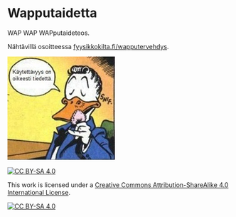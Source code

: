 # Wapputaidetta

WAP WAP WAPputaideteos.

Nähtävillä osoitteessa [fyysikkokilta.fi/wapputervehdys](https://www.fyysikkokilta.fi/wapputervehdys/).

![käytettävyys on oikeasti tiedettä](https://github.com/Elias-YJ/Wapputaidetta/blob/main/ankka.jpg)

[![CC BY-SA 4.0][cc-by-sa-shield]][cc-by-sa]

This work is licensed under a
[Creative Commons Attribution-ShareAlike 4.0 International License][cc-by-sa].

[![CC BY-SA 4.0][cc-by-sa-image]][cc-by-sa]

[cc-by-sa]: http://creativecommons.org/licenses/by-sa/4.0/
[cc-by-sa-image]: https://licensebuttons.net/l/by-sa/4.0/88x31.png
[cc-by-sa-shield]: https://img.shields.io/badge/License-CC%20BY--SA%204.0-lightgrey.svg
